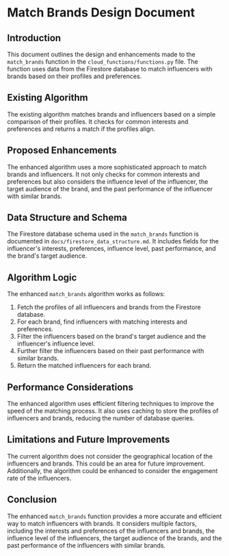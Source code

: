 # Match Brands Design Document

## Introduction

This document outlines the design and enhancements made to the `match_brands` function in the `cloud_functions/functions.py` file. The function uses data from the Firestore database to match influencers with brands based on their profiles and preferences.

## Existing Algorithm

The existing algorithm matches brands and influencers based on a simple comparison of their profiles. It checks for common interests and preferences and returns a match if the profiles align.

## Proposed Enhancements

The enhanced algorithm uses a more sophisticated approach to match brands and influencers. It not only checks for common interests and preferences but also considers the influence level of the influencer, the target audience of the brand, and the past performance of the influencer with similar brands.

## Data Structure and Schema

The Firestore database schema used in the `match_brands` function is documented in `docs/firestore_data_structure.md`. It includes fields for the influencer's interests, preferences, influence level, past performance, and the brand's target audience.

## Algorithm Logic

The enhanced `match_brands` algorithm works as follows:

1. Fetch the profiles of all influencers and brands from the Firestore database.
2. For each brand, find influencers with matching interests and preferences.
3. Filter the influencers based on the brand's target audience and the influencer's influence level.
4. Further filter the influencers based on their past performance with similar brands.
5. Return the matched influencers for each brand.

## Performance Considerations

The enhanced algorithm uses efficient filtering techniques to improve the speed of the matching process. It also uses caching to store the profiles of influencers and brands, reducing the number of database queries.

## Limitations and Future Improvements

The current algorithm does not consider the geographical location of the influencers and brands. This could be an area for future improvement. Additionally, the algorithm could be enhanced to consider the engagement rate of the influencers.

## Conclusion

The enhanced `match_brands` function provides a more accurate and efficient way to match influencers with brands. It considers multiple factors, including the interests and preferences of the influencers and brands, the influence level of the influencers, the target audience of the brands, and the past performance of the influencers with similar brands.